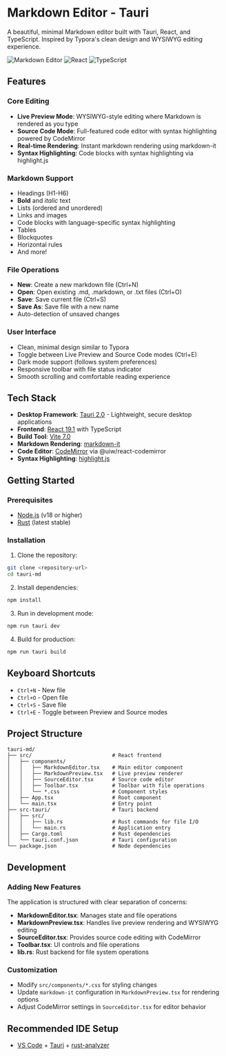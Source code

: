 # Markdown Editor - Tauri

A beautiful, minimal Markdown editor built with Tauri, React, and TypeScript. Inspired by Typora's clean design and WYSIWYG editing experience.

![Markdown Editor](https://img.shields.io/badge/Tauri-2.0-blue)
![React](https://img.shields.io/badge/React-19.1-blue)
![TypeScript](https://img.shields.io/badge/TypeScript-5.8-blue)

## Features

### Core Editing
- **Live Preview Mode**: WYSIWYG-style editing where Markdown is rendered as you type
- **Source Code Mode**: Full-featured code editor with syntax highlighting powered by CodeMirror
- **Real-time Rendering**: Instant markdown rendering using markdown-it
- **Syntax Highlighting**: Code blocks with syntax highlighting via highlight.js

### Markdown Support
- Headings (H1-H6)
- **Bold** and *italic* text
- Lists (ordered and unordered)
- Links and images
- Code blocks with language-specific syntax highlighting
- Tables
- Blockquotes
- Horizontal rules
- And more!

### File Operations
- **New**: Create a new markdown file (Ctrl+N)
- **Open**: Open existing .md, .markdown, or .txt files (Ctrl+O)
- **Save**: Save current file (Ctrl+S)
- **Save As**: Save file with a new name
- Auto-detection of unsaved changes

### User Interface
- Clean, minimal design similar to Typora
- Toggle between Live Preview and Source Code modes (Ctrl+E)
- Dark mode support (follows system preferences)
- Responsive toolbar with file status indicator
- Smooth scrolling and comfortable reading experience

## Tech Stack

- **Desktop Framework**: [Tauri 2.0](https://tauri.app/) - Lightweight, secure desktop applications
- **Frontend**: [React 19.1](https://react.dev/) with TypeScript
- **Build Tool**: [Vite 7.0](https://vitejs.dev/)
- **Markdown Rendering**: [markdown-it](https://github.com/markdown-it/markdown-it)
- **Code Editor**: [CodeMirror](https://codemirror.net/) via @uiw/react-codemirror
- **Syntax Highlighting**: [highlight.js](https://highlightjs.org/)

## Getting Started

### Prerequisites
- [Node.js](https://nodejs.org/) (v18 or higher)
- [Rust](https://www.rust-lang.org/) (latest stable)

### Installation

1. Clone the repository:
```bash
git clone <repository-url>
cd tauri-md
```

2. Install dependencies:
```bash
npm install
```

3. Run in development mode:
```bash
npm run tauri dev
```

4. Build for production:
```bash
npm run tauri build
```

## Keyboard Shortcuts

- `Ctrl+N` - New file
- `Ctrl+O` - Open file
- `Ctrl+S` - Save file
- `Ctrl+E` - Toggle between Preview and Source modes

## Project Structure

```
tauri-md/
├── src/                          # React frontend
│   ├── components/
│   │   ├── MarkdownEditor.tsx    # Main editor component
│   │   ├── MarkdownPreview.tsx   # Live preview renderer
│   │   ├── SourceEditor.tsx      # Source code editor
│   │   ├── Toolbar.tsx           # Toolbar with file operations
│   │   └── *.css                 # Component styles
│   ├── App.tsx                   # Root component
│   └── main.tsx                  # Entry point
├── src-tauri/                    # Tauri backend
│   ├── src/
│   │   ├── lib.rs                # Rust commands for file I/O
│   │   └── main.rs               # Application entry
│   ├── Cargo.toml                # Rust dependencies
│   └── tauri.conf.json           # Tauri configuration
└── package.json                  # Node dependencies
```

## Development

### Adding New Features
The application is structured with clear separation of concerns:
- **MarkdownEditor.tsx**: Manages state and file operations
- **MarkdownPreview.tsx**: Handles live preview rendering and WYSIWYG editing
- **SourceEditor.tsx**: Provides source code editing with CodeMirror
- **Toolbar.tsx**: UI controls and file operations
- **lib.rs**: Rust backend for file system operations

### Customization
- Modify `src/components/*.css` for styling changes
- Update `markdown-it` configuration in `MarkdownPreview.tsx` for rendering options
- Adjust CodeMirror settings in `SourceEditor.tsx` for editor behavior

## Recommended IDE Setup

- [VS Code](https://code.visualstudio.com/) + [Tauri](https://marketplace.visualstudio.com/items?itemName=tauri-apps.tauri-vscode) + [rust-analyzer](https://marketplace.visualstudio.com/items?itemName=rust-lang.rust-analyzer)
